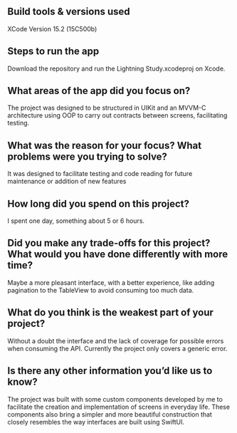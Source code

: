 ## Build tools & versions used
XCode Version 15.2 (15C500b)

## Steps to run the app
Download the repository and run the Lightning Study.xcodeproj on Xcode.

## What areas of the app did you focus on?
The project was designed to be structured in UIKit and an MVVM-C architecture using OOP to carry out contracts between screens, facilitating testing.

## What was the reason for your focus? What problems were you trying to solve?
It was designed to facilitate testing and code reading for future maintenance or addition of new features

## How long did you spend on this project?
I spent one day, something about 5 or 6 hours.

## Did you make any trade-offs for this project? What would you have done differently with more time?
Maybe a more pleasant interface, with a better experience, like adding pagination to the TableView to avoid consuming too much data.

## What do you think is the weakest part of your project?
Without a doubt the interface and the lack of coverage for possible errors when consuming the API. Currently the project only covers a generic error.

## Is there any other information you’d like us to know?
The project was built with some custom components developed by me to facilitate the creation and implementation of screens in everyday life. These components also bring a simpler and more beautiful construction that closely resembles the way interfaces are built using SwiftUI.
